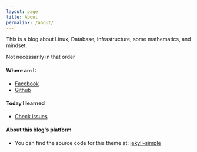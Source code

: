 ```yaml
---
layout: page
title: About
permalink: /about/
---
```


This is a blog about Linux, Database, Infrastructure, some mathematics, and mindset.

Not necessarily in that order

#### Where am I:

* [Facebook](https://web.facebook.com/huynhtrunghieu.cs)
* [Github](https://github.com/hieuhtr)

#### Today I learned

* [Check issues](https://github.com/hieuhtr/Blog/issues)

#### About this blog's platform

* You can find the source code for this theme at: <data data-icon="ei-sc-github"></data>  [jekyll-simple](https://github.com/wild-flame/jekyll-simple)